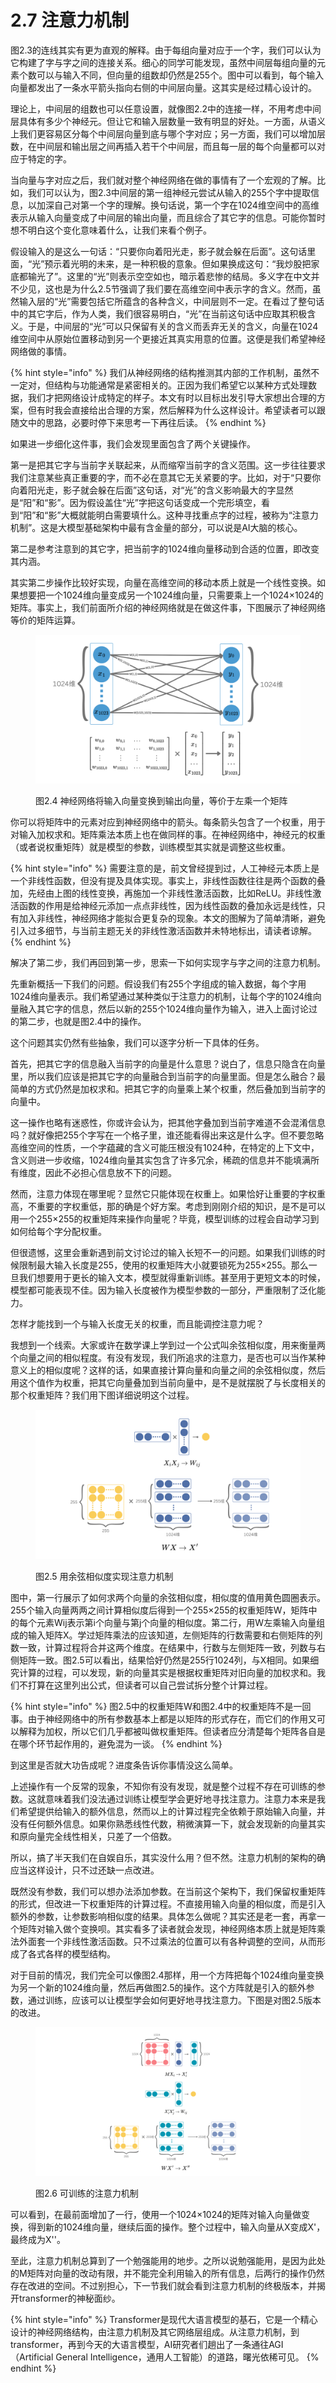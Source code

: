 # 2.7 注意力机制

图2.3的连线其实有更为直观的解释。由于每组向量对应于一个字，我们可以认为它构建了字与字之间的连接关系。细心的同学可能发现，虽然中间层每组向量的元素个数可以与输入不同，但向量的组数却仍然是255个。图中可以看到，每个输入向量都发出了一条水平箭头指向右侧的中间层向量。这其实是经过精心设计的。

理论上，中间层的组数也可以任意设置，就像图2.2中的连接一样，不用考虑中间层具体有多少个神经元。但让它和输入层数量一致有明显的好处。一方面，从语义上我们更容易区分每个中间层向量到底与哪个字对应；另一方面，我们可以增加层数，在中间层和输出层之间再插入若干个中间层，而且每一层的每个向量都可以对应于特定的字。

当向量与字对应之后，我们就对整个神经网络在做的事情有了一个宏观的了解。比如，我们可以认为，图2.3中间层的第一组神经元尝试从输入的255个字中提取信息，以加深自己对第一个字的理解。换句话说，第一个字在1024维空间中的高维表示从输入向量变成了中间层的输出向量，而且综合了其它字的信息。可能你暂时想不明白这个变化意味着什么，让我们来看个例子。

假设输入的是这么一句话：“只要你向着阳光走，影子就会躲在后面”。这句话里面，“光”预示着光明的未来，是一种积极的意象。但如果换成这句：“我炒股把家底都输光了”。这里的“光”则表示空空如也，暗示着悲惨的结局。多义字在中文并不少见，这也是为什么2.5节强调了我们要在高维空间中表示字的含义。然而，虽然输入层的“光”需要包括它所蕴含的各种含义，中间层则不一定。在看过了整句话中的其它字后，作为人类，我们很容易明白，“光”在当前这句话中应取其积极含义。于是，中间层的“光”可以只保留有关的含义而丢弃无关的含义，向量在1024维空间中从原始位置移动到另一个更接近其真实用意的位置。这便是我们希望神经网络做的事情。

{% hint style="info" %}
我们从神经网络的结构推测其内部的工作机制，虽然不一定对，但结构与功能通常是紧密相关的。正因为我们希望它以某种方式处理数据，我们才把网络设计成特定的样子。本文有时以目标出发引导大家想出合理的方案，但有时我会直接给出合理的方案，然后解释为什么这样设计。希望读者可以跟随文中的思路，必要时停下来思考一下再往后读。
{% endhint %}

如果进一步细化这件事，我们会发现里面包含了两个关键操作。

第一是把其它字与当前字关联起来，从而缩窄当前字的含义范围。这一步往往要求我们注意某些真正重要的字，而不必在意其它无关紧要的字。比如，对于“只要你向着阳光走，影子就会躲在后面”这句话，对“光”的含义影响最大的字显然是“阳”和“影”。因为假设盖住“光”字把这句话变成一个完形填空，看到“阳”和“影”大概就能明白需要填什么。这种寻找重点字的过程，被称为“注意力机制”。这是大模型基础架构中最有含金量的部分，可以说是AI大脑的核心。

第二是参考注意到的其它字，把当前字的1024维向量移动到合适的位置，即改变其内涵。

其实第二步操作比较好实现，向量在高维空间的移动本质上就是一个线性变换。如果想要把一个1024维向量变成另一个1024维向量，只需要乘上一个1024×1024的矩阵。事实上，我们前面所介绍的神经网络就是在做这件事，下图展示了神经网络等价的矩阵运算。

<figure><img src="../.gitbook/assets/transform_embedding.png" alt=""><figcaption><p>图2.4 神经网络将输入向量变换到输出向量，等价于左乘一个矩阵</p></figcaption></figure>

你可以将矩阵中的元素对应到神经网络中的箭头。每条箭头包含了一个权重，用于对输入加权求和。矩阵乘法本质上也在做同样的事。在神经网络中，神经元的权重（或者说权重矩阵）就是模型的参数，训练模型其实就是调整这些权重。

{% hint style="info" %}
需要注意的是，前文曾经提到过，人工神经元本质上是一个非线性函数，但没有提及具体实现。事实上，非线性函数往往是两个函数的叠加，先经由上图的线性变换，再施加一个非线性激活函数，比如ReLU。非线性激活函数的作用是给神经元添加一点点非线性，因为线性函数的叠加永远是线性，只有加入非线性，神经网络才能拟合更复杂的现象。本文的图解为了简单清晰，避免引入过多细节，与当前主题无关的非线性激活函数并未特地标出，请读者谅解。
{% endhint %}

解决了第二步，我们再回到第一步，思索一下如何实现字与字之间的注意力机制。

先重新概括一下我们的问题。假设我们有255个字组成的输入数据，每个字用1024维向量表示。我们希望通过某种类似于注意力的机制，让每个字的1024维向量融入其它字的信息，然后以新的255个1024维向量作为输入，进入上面讨论过的第二步，也就是图2.4中的操作。

这个问题其实仍然有些抽象，我们可以逐字分析一下具体的任务。

首先，把其它字的信息融入当前字的向量是什么意思？说白了，信息只隐含在向量里，所以我们应该是把其它字的向量融合到当前字的向量里面。但是怎么融合？最简单的方式仍然是加权求和。把其它字的向量乘上某个权重，然后叠加到当前字的向量中。

这一操作也略有迷惑性，你或许会认为，把其他字叠加到当前字难道不会混淆信息吗？就好像把255个字写在一个格子里，谁还能看得出来这是什么字。但不要忽略高维空间的性质，一个字蕴藏的含义可能压根没有1024种，在特定的上下文中，含义则进一步收缩，1024维向量其实包含了许多冗余，稀疏的信息并不能填满所有维度，因此不必担心信息放不下的问题。

然而，注意力体现在哪里呢？显然它只能体现在权重上。如果恰好让重要的字权重高，不重要的字权重低，那的确是个好方案。考虑到刚刚介绍的知识，是不是可以用一个255×255的权重矩阵来操作向量呢？毕竟，模型训练的过程会自动学习到如何给每个字分配权重。

但很遗憾，这里会重新遇到前文讨论过的输入长短不一的问题。如果我们训练的时候限制最大输入长度是255，使用的权重矩阵大小就要锁死为255×255。那么一旦我们想要用于更长的输入文本，模型就得重新训练。甚至用于更短文本的时候，模型都可能表现不佳。因为输入长度被作为模型参数的一部分，严重限制了泛化能力。

怎样才能找到一个与输入长度无关的权重，而且能调控注意力呢？

我想到一个线索。大家或许在数学课上学到过一个公式叫余弦相似度，用来衡量两个向量之间的相似程度。有没有发现，我们所追求的注意力，是否也可以当作某种意义上的相似度呢？这样的话，如果直接计算向量和向量之间的余弦相似度，然后用这个值作为权重，把其它向量叠加到当前向量中，是不是就摆脱了与长度相关的那个权重矩阵？我们用下图详细说明这个过程。

<figure><img src="../.gitbook/assets/naive_attention.png" alt=""><figcaption><p>图2.5 用余弦相似度实现注意力机制</p></figcaption></figure>

图中，第一行展示了如何求两个向量的余弦相似度，相似度的值用黄色圆圈表示。255个输入向量两两之间计算相似度后得到一个255×255的权重矩阵W，矩阵中的每个元素Wij表示第i个向量与第j个向量的相似度。第二行，用W左乘输入向量组成的输入矩阵X。学过矩阵乘法的应该知道，左侧矩阵的行数需要和右侧矩阵的列数一致，计算过程将合并这两个维度。在结果中，行数与左侧矩阵一致，列数与右侧矩阵一致。图2.5可以看出，结果恰好仍然是255行1024列，与X相同。如果细究计算的过程，可以发现，新的向量其实是根据权重矩阵对旧向量的加权求和。我们不打算在这里列出公式，但读者可以自己尝试拆分整个计算过程。

{% hint style="info" %}
图2.5中的权重矩阵W和图2.4中的权重矩阵不是一回事。由于神经网络中的所有参数基本上都是以矩阵的形式存在，而它们的作用又可以解释为加权，所以它们几乎都被叫做权重矩阵。但读者应分清楚每个矩阵各自是在哪个环节起作用的，避免混为一谈。
{% endhint %}

到这里是否就大功告成呢？进度条告诉你事情没这么简单。

上述操作有一个反常的现象，不知你有没有发现，就是整个过程不存在可训练的参数。这就意味着我们没法通过训练让模型学会更好地寻找注意力。注意力本来是我们希望提供给输入的额外信息，然而以上的计算过程完全依赖于原始输入向量，并没有任何额外信息。如果你熟悉线性代数，稍微演算一下，就会发现新的向量其实和原向量完全线性相关，只差了一个倍数。

所以，搞了半天我们在自娱自乐，其实没什么用？但不然。注意力机制的架构的确应当这样设计，只不过还缺一点改进。

既然没有参数，我们可以想办法添加参数。在当前这个架构下，我们保留权重矩阵的形式，但改进一下权重矩阵的计算过程。不直接用输入向量的相似度，而是引入额外的参数，让参数影响相似度的结果。具体怎么做呢？其实还是老一套，再拿一个矩阵对输入做个变换呗。其实看多了读者就会发现，神经网络本质上就是矩阵乘法外面套一个非线性激活函数。只不过乘法的位置可以有各种调整的空间，从而形成了各式各样的模型结构。

对于目前的情况，我们完全可以像图2.4那样，用一个方阵把每个1024维向量变换为另一个新的1024维向量，然后再做图2.5的操作。这个方阵就是引入的额外参数，通过训练，应该可以让模型学会如何更好地寻找注意力。下图是对图2.5版本的改进。

<figure><img src="../.gitbook/assets/simple_attention.png" alt=""><figcaption><p>图2.6 可训练的注意力机制</p></figcaption></figure>

可以看到，在最前面增加了一行，使用一个1024×1024的矩阵对输入向量做变换，得到新的1024维向量，继续后面的操作。整个过程中，输入向量从X变成X'，最终成为X''。

至此，注意力机制总算到了一个勉强能用的地步。之所以说勉强能用，是因为此处的M矩阵对向量的改动有限，并不能完全利用输入的所有信息，后两行的操作仍然存在改进的空间。不过别担心，下一节我们就会看到注意力机制的终极版本，并揭开transformer的神秘面纱。

{% hint style="info" %}
Transformer是现代大语言模型的基石，它是一个精心设计的神经网络结构，由注意力机制及其它网络层组成。从注意力机制，到transformer，再到今天的大语言模型，AI研究者们趟出了一条通往AGI（Artificial General Intelligence，通用人工智能）的道路，曙光依稀可见。
{% endhint %}
